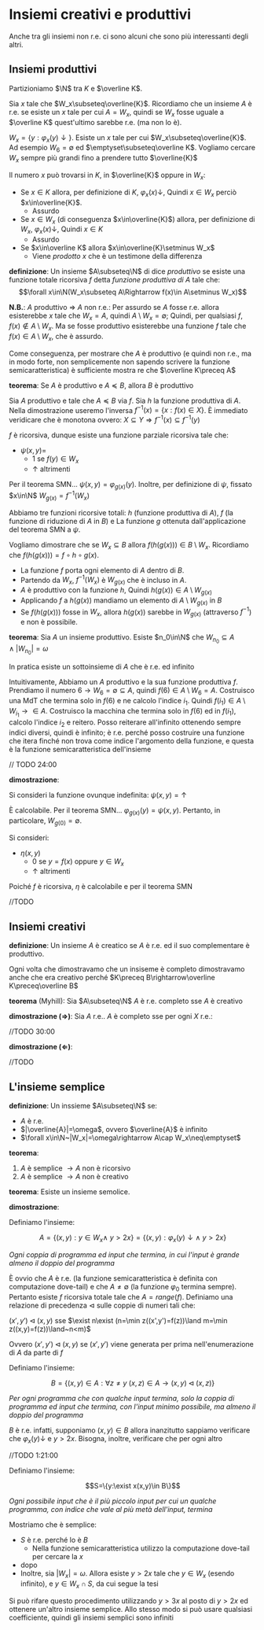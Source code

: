 # Insiemi creativi e produttivi

Anche tra gli insiemi non r.e. ci sono alcuni che sono più interessanti degli altri.

## Insiemi produttivi

Partizioniamo $\N$ tra $K$ e $\overline K$.

Sia $x$ tale che $W_x\subseteq\overline{K}$. Ricordiamo che un insieme $A$ è r.e. se esiste un $x$ tale per cui $A=W_x$, quindi se $W_x$ fosse uguale a $\overline K$ quest'ultimo sarebbe r.e. (ma non lo è).

$W_x=\{y:\varphi_x(y)\downarrow\}$. Esiste un $x$ tale per cui $W_x\subseteq\overline{K}$. Ad esempio $W_6=\emptyset$ ed $\emptyset\subseteq\overline K$. Vogliamo cercare $W_x$ sempre più grandi fino a prendere tutto $\overline{K}$

Il numero $x$ può trovarsi in $K$, in $\overline{K}$ oppure in $W_x$:
* Se $x\in K$ allora, per definizione di $K$, $\varphi_x(x)\downarrow$, Quindi $x\in W_x$ perciò $x\in\overline{K}$.
  * Assurdo
* Se $x\in W_x$ (di conseguenza $x\in\overline{K}$) allora, per definizione di $W_x$, $\varphi_x(x)\downarrow$, Quindi $x\in K$
  * Assurdo
* Se $x\in\overline K$ allora $x\in\overline{K}\setminus W_x$
  * Viene *prodotto* $x$ che è un testimone della differenza

**definizione**: Un insieme $A\subseteq\N$ di dice *produttivo* se esiste una funzione totale ricorsiva $f$ detta *funzione produttiva di $A$* tale che: 
$$\forall x\in\N(W_x\subseteq A\Rightarrow f(x)\in A\setminus W_x)$$

**N.B.**: $A$ produttivo $\Rightarrow$ $A$ non r.e.: Per assurdo se $A$ fosse r.e. allora esisterebbe $x$ tale che $W_x=A$, quindi $A\setminus W_x=\emptyset$; Quindi, per qualsiasi $f$, $f(x)\notin A\setminus W_x$. Ma se fosse produttivo esisterebbe una funzione $f$ tale che $f(x)\in A\setminus W_x$, che è assurdo.

Come conseguenza, per mostrare che $A$ è produttivo (e quindi non r.e., ma in modo forte, non semplicemente non sapendo scrivere la funzione semicaratteristica) è sufficiente mostra re che $\overline K\preceq A$

**teorema**: Se $A$ è produttivo e $A\preceq B$, allora $B$ è produttivo

Sia $A$ produttivo e tale che $A\preceq B$ via $f$. Sia $h$ la funzione produttiva di $A$. Nella dimostrazione useremo l'inversa $f^{-1}(x)=\{x:f(x)\in X\}$. È immediato veridicare che è monotona ovvero: $X\subseteq Y\Rightarrow f^{-1}(x)\subseteq f^{-1}(y)$

$f$ è ricorsiva, dunque esiste una funzione parziale ricorsiva tale che:

* $\psi(x,y)=$
  * $1$ se $f(y)\in W_x$
  * $\uparrow$ altrimenti

Per il teorema SMN... $\psi(x,y)=\varphi_{g(x)}(y)$. Inoltre, per definizione di $\psi$, fissato $x\in\N$ $W_{g(x)}=f^{-1}(W_x)$

Abbiamo tre funzioni ricorsive totali: $h$ (funzione produttiva di $A$), $f$ (la funzione di riduzione di $A$ in $B$) e La funzione $g$ ottenuta dall'applicazione del teorema SMN a $\psi$.

Vogliamo dimostrare che se $W_x\subseteq B$ allora $f(h(g(x)))\in B\setminus W_x$. Ricordiamo che $f(h(g(x)))=f\circ h\circ g(x)$.
* La funzione $f$ porta ogni elemento di $A$ dentro di $B$.
* Partendo da $W_x$, $f^{-1}(W_x)$ è $W_{g(x)}$ che è incluso in $A$.
* $A$ è produttivo con la funzione $h$, Quindi $h(g(x))\in A\setminus W_{g(x)}$
* Applicando $f$ a $h(g(x))$ mandiamo un elemento di $A\setminus W_{g(x)}$ in $B$
* Se $f(h(g(x)))$ fosse in $W_x$, allora $h(g(x))$ sarebbe in $W_{g(x)}$ (attraverso $f^{-1}$) e non è possibile.

**teorema**: Sia $A$ un insieme produttivo. Esiste $n_0\in\N$ che $W_{n_0}\subseteq A\land|W_{n_0}|=\omega$

In pratica esiste un sottoinsieme di $A$ che è r.e. ed infinito

Intuitivamente, Abbiamo un $A$ produttivo e la sua funzione produttiva $f$. Prendiamo il numero $6\rightarrow W_6=\emptyset\subseteq A$, quindi $f(6)\in A\setminus W_6=A$. Costruisco una MdT che termina solo in $f(6)$ e ne calcolo l'indice $i_1$. Quindi $f(i_1)\in A\setminus W_{i_1}\rightarrow\in A$. Costruisco la macchina che termina solo in $f(6)$ ed in $f(i_1)$, calcolo l'indice $i_2$ e reitero. Posso reiterare all'infinito ottenendo sempre indici diversi, quindi è infinito; è r.e. perché posso costruire una funzione che itera finché non trova come indice l'argomento della funzione, e questa è la funzione semicaratteristica dell'insieme

// TODO 24:00

**dimostrazione**:

Si consideri la funzione ovunque indefinita: $\psi(x,y)=\uparrow$

È calcolabile. Per il teorema SMN... $\varphi_{g(x)}(y)=\psi(x,y)$. Pertanto, in particolare, $W_{g(0)}=\emptyset$.

Si consideri:
* $\eta(x,y)$
  * $0$ se $y=f(x)$ oppure $y\in W_x$
  * $\uparrow$ altrimenti

Poiché $f$ è ricorsiva, $\eta$ è calcolabile e per il teorema SMN

//TODO

## Insiemi creativi

**definizione**: Un insieme $A$ è creatico se $A$ è r.e. ed il suo complementare è produttivo.

Ogni volta che dimostravamo che un insiseme è completo dimostravamo anche che era creativo perché $K\preceq B\rightarrow\overline K\preceq\overline B$

**teorema** (Myhill): Sia $A\subseteq\N$ $A$ è r.e. completo sse $A$ è creativo

**dimostrazione $(\Rightarrow)$**: Sia $A$ r.e.. $A$ è completo sse per ogni $X$ r.e.: 

//TODO 30:00


**dimostrazione $(\Leftarrow)$**:

//TODO

## L'insieme semplice

**definizione**: Un inssieme $A\subseteq\N$ se:
* $A$ è r.e.
* $|\overline{A}|=\omega$, ovvero $\overline{A}$ è infinito
* $\forall x\in\N~|W_x|=\omega\rightarrow A\cap W_x\neq\emptyset$

**teorema**:
1. $A$ è semplice $\rightarrow A$ non è ricorsivo
2. $A$ è semplice $\rightarrow A$ non è creativo

**teorema**: Esiste un insieme semolice.

**dimostrazione**:

Definiamo l'insieme:

$$A=\{(x,y):y\in W_x\land~y>2x\}=\{(x,y):\varphi_x(y)\downarrow\land~y>2x\}$$

*Ogni coppia di programma ed input che termina, in cui l'input è grande almeno il doppio del programma*

È ovvio che $A$ è r.e. (la funzione semicaratteristica è definita con computazione dove-tail) e che $A\neq\emptyset$ (la funzione $\varphi_0$ termina sempre). Pertanto esiste $f$ ricorsiva totale tale che $A=range(f)$. Definiamo una relazione di precedenza $\triangleleft$ sulle coppie di numeri tali che:

$(x',y')\triangleleft(x,y)$ sse $\exist n\exist (n=\min z((x',y')=f(z))\land m=\min z((x,y)=f(z))\land~n<m)$

Ovvero $(x',y')\triangleleft(x,y)$ se $(x',y')$ viene generata per prima nell'enumerazione di $A$ da parte di $f$

Definiamo l'insieme:

$$B=\{(x,y)\in A:\forall z\neq y~(x,z)\in A\rightarrow(x,y)\triangleleft(x,z)\}$$

*Per ogni programma che con qualche input termina, solo la coppia di programma ed input che termina, con l'input minimo possibile, ma almeno il doppio del programma*

$B$ è r.e. infatti, supponiamo $(x,y)\in B$ allora inanzitutto sappiamo verificare che $\varphi_x(y)\downarrow$ e $y>2x$. Bisogna, inoltre, verificare che per ogni altro 

//TODO 1:21:00

Definiamo l'insieme:

$$S=\{y:\exist x(x,y)\in B\}$$

*Ogni possibile input che è il più piccolo input per cui un qualche programma, con indice che vale al più metà dell'input, termina*

Mostriamo che è semplice:
* $S$ è r.e. perché lo è $B$
  * Nella funzione semicaratteristica utilizzo la computazione dove-tail per cercare la $x$
* dopo
* Inoltre, sia $|W_x|=\omega$. Allora esiste $y>2x$ tale che $y\in W_x$ (esendo infinito), e $y\in W_x\cap S$, da cui segue la tesi

Si può rifare questo procedimento utilizzando $y>3x$ al posto di $y>2x$ ed ottenere un'altro insieme semplice. Allo stesso modo si può usare qualsiasi coefficiente, quindi gli insiemi semplici sono infiniti
